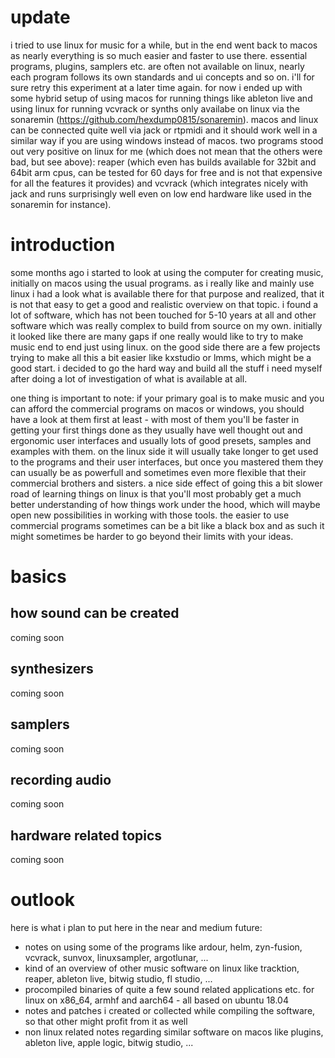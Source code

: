 # update

i tried to use linux for music for a while, but in the end went back to macos as nearly everything is so much easier and faster to use there. essential programs, plugins, samplers etc. are often not available on linux, nearly each program follows its own standards and ui concepts and so on. i'll for sure retry this experiment at a later time again. for now i ended up with some hybrid setup of using macos for running things like ableton live and using linux for running vcvrack or synths only availabe on linux via the sonaremin (https://github.com/hexdump0815/sonaremin). macos and linux can be connected quite well via jack or rtpmidi and it should work well in a similar way if you are using windows instead of macos. two programs stood out very positive on linux for me (which does not mean that the others were bad, but see above): reaper (which even has builds available for 32bit and 64bit arm cpus, can be tested for 60 days for free and is not that expensive for all the features it provides) and vcvrack (which integrates nicely with jack and runs surprisingly well even on low end hardware like used in the sonaremin for instance). 

# introduction

some months ago i started to look at using the computer for creating music, initially on macos using the usual programs. as i really like and mainly use linux i had a look what is available there for that purpose and realized, that it is not that easy to get a good and realistic overview on that topic. i found a lot of software, which has not been touched for 5-10 years at all and other software which was really complex to build from source on my own. initially it looked like there are many gaps if one really would like to try to make music end to end just using linux. on the good side there are a few projects trying to make all this a bit easier like kxstudio or lmms, which might be a good start. i decided to go the hard way and build all the stuff i need myself after doing a lot of investigation of what is available at all.

one thing is important to note: if your primary goal is to make music and you can afford the commercial programs on macos or windows, you should have a look at them first at least - with most of them you'll be faster in getting your first things done as they usually have well thought out and ergonomic user interfaces and usually lots of good presets, samples and examples with them. on the linux side it will usually take longer to get used to the programs and their user interfaces, but once you mastered them they can usually be as powerfull and sometimes even more flexible that their commercial brothers and sisters. a nice side effect of going this a bit slower road of learning things on linux is that you'll most probably get a much better understanding of how things work under the hood, which will maybe open new possibilities in working with those tools. the easier to use commercial programs sometimes can be a bit like a black box and as such it might sometimes be harder to go beyond their limits with your ideas.

# basics

## how sound can be created

coming soon

## synthesizers

coming soon

## samplers

coming soon

## recording audio

coming soon

## hardware related topics

coming soon

# outlook

here is what i plan to put here in the near and medium future:

* notes on using some of the programs like ardour, helm, zyn-fusion, vcvrack, sunvox, linuxsampler, argotlunar, ...
* kind of an overview of other music software on linux like tracktion, reaper, ableton live, bitwig studio, fl studio, ...
* procompiled binaries of quite a few sound related applications etc. for linux on x86_64, armhf and aarch64 - all based on ubuntu 18.04
* notes and patches i created or collected while compiling the software, so that other might profit from it as well
* non linux related notes regarding similar software on macos like plugins, ableton live, apple logic, bitwig studio, ...
